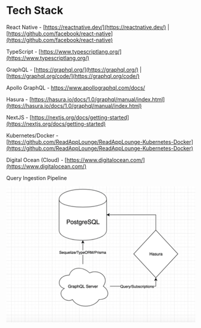 # Tech Stack

React Native - [https://reactnative.dev/](https://reactnative.dev/) | [https://github.com/facebook/react-native](https://github.com/facebook/react-native)

TypeScript - [https://www.typescriptlang.org/](https://www.typescriptlang.org/)

GraphQL - [https://graphql.org/](https://graphql.org/) | [https://graphql.org/code/](https://graphql.org/code/)

Apollo GraphQL - https://www.apollographql.com/docs/

Hasura -  [https://hasura.io/docs/1.0/graphql/manual/index.html](https://hasura.io/docs/1.0/graphql/manual/index.html)

NextJS - [https://nextjs.org/docs/getting-started](https://nextjs.org/docs/getting-started)

Kubernetes/Docker - [https://github.com/ReadAppLounge/ReadAppLounge-Kubernetes-Docker](https://github.com/ReadAppLounge/ReadAppLounge-Kubernetes-Docker)

Digital Ocean (Cloud) - [https://www.digitalocean.com/](https://www.digitalocean.com/)

Query Ingestion Pipeline

![Tech%20Stack/query-ingestion.png](Tech%20Stack/query-ingestion.png)
